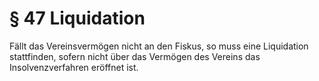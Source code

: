 # § 47 Liquidation
Fällt das Vereinsvermögen nicht an den Fiskus, so muss eine Liquidation stattfinden, sofern nicht über das Vermögen des Vereins das Insolvenzverfahren eröffnet ist.